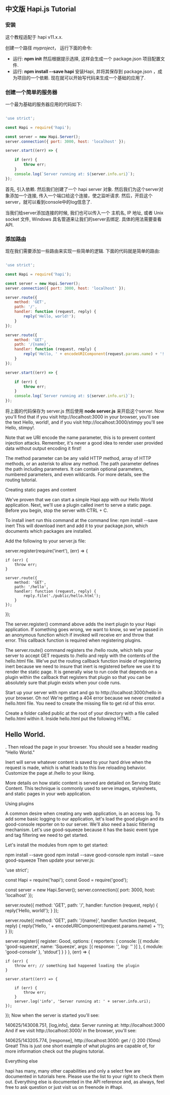 ## 中文版 Hapi.js Tutorial


### 安装

这个教程适配于 hapi v11.x.x.

创建一个路径  <em>myproject</em>， 运行下面的命令:

* 运行: __npm init__ 然后根据提示选择, 这样会生成一个 package.json 项目配置文件.
* 运行: __npm install --save hapi__ 安装Hapi, 并将其保存到 package.json ，成为项目的一个依赖.
现在就可以开始写代码来生成一个基础的应用了.

### 创建一个简单的服务器

一个最为基础的服务器应用的代码如下:
```javascript

'use strict';

const Hapi = require('hapi');

const server = new Hapi.Server();
server.connection({ port: 3000, host: 'localhost' });

server.start((err) => {

    if (err) {
        throw err;
    }
    console.log(`Server running at: ${server.info.uri}`);
});
```

首先, 引入依赖. 然后我们创建了一个 hapi server 对象. 然后我们为这个server对象添加一个连接, 传入一个端口给这个连接，使之监听请求. 然后，开启这个server，就可以看到console中的log信息了.

当我们给server添加连接的时候, 我们也可以传入一个 主机名, IP 地址, 或者 Unix socket 文件,  Windows 具名管道来让我们的server去绑定. 具体的用法需要查看API.

### 添加路由

现在我们需要添加一些路由来实现一些简单的逻辑. 下面的代码就是简单的路由:

```javascript

'use strict';

const Hapi = require('hapi');

const server = new Hapi.Server();
server.connection({ port: 3000, host: 'localhost' });

server.route({
    method: 'GET',
    path: '/',
    handler: function (request, reply) {
        reply('Hello, world!');
    }
});

server.route({
    method: 'GET',
    path: '/{name}',
    handler: function (request, reply) {
        reply('Hello, ' + encodeURIComponent(request.params.name) + '!');
    }
});

server.start((err) => {

    if (err) {
        throw err;
    }
    console.log(`Server running at: ${server.info.uri}`);
});

```
将上面的代码保存为 server.js 然后使用 __node server.js__ 来开启这个server. Now you'll find that if you visit http://localhost:3000 in your browser, you'll see the text Hello, world!, and if you visit http://localhost:3000/stimpy you'll see Hello, stimpy!.

Note that we URI encode the name parameter, this is to prevent content injection attacks. Remember, it's never a good idea to render user provided data without output encoding it first!

The method parameter can be any valid HTTP method, array of HTTP methods, or an asterisk to allow any method. The path parameter defines the path including parameters. It can contain optional parameters, numbered parameters, and even wildcards. For more details, see the routing tutorial.

Creating static pages and content

We've proven that we can start a simple Hapi app with our Hello World application. Next, we'll use a plugin called inert to serve a static page. Before you begin, stop the server with CTRL + C.

To install inert run this command at the command line: npm install --save inert This will download inert and add it to your package.json, which documents which packages are installed.

Add the following to your server.js file:

server.register(require('inert'), (err) => {

    if (err) {
        throw err;
    }

    server.route({
        method: 'GET',
        path: '/hello',
        handler: function (request, reply) {
            reply.file('./public/hello.html');
        }
    });
});

The server.register() command above adds the inert plugin to your Hapi application. If something goes wrong, we want to know, so we've passed in an anonymous function which if invoked will receive err and throw that error. This callback function is required when registering plugins.

The server.route() command registers the /hello route, which tells your server to accept GET requests to /hello and reply with the contents of the hello.html file. We've put the routing callback function inside of registering inert because we need to insure that inert is registered before we use it to render the static page. It is generally wise to run code that depends on a plugin within the callback that registers that plugin so that you can be absolutely sure that plugin exists when your code runs.

Start up your server with npm start and go to http://localhost:3000/hello in your browser. Oh no! We're getting a 404 error because we never created a hello.html file. You need to create the missing file to get rid of this error.

Create a folder called public at the root of your directory with a file called hello.html within it. Inside hello.html put the following HTML: <h2>Hello World.</h2>. Then reload the page in your browser. You should see a header reading "Hello World."

Inert will serve whatever content is saved to your hard drive when the request is made, which is what leads to this live reloading behavior. Customize the page at /hello to your liking.

More details on how static content is served are detailed on Serving Static Content. This technique is commonly used to serve images, stylesheets, and static pages in your web application.

Using plugins

A common desire when creating any web application, is an access log. To add some basic logging to our application, let's load the good plugin and its good-console reporter on to our server. We'll also need a basic filtering mechanism. Let's use good-squeeze because it has the basic event type and tag filtering we need to get started.

Let's install the modules from npm to get started:

npm install --save good
npm install --save good-console
npm install --save good-squeeze
Then update your server.js:

'use strict';

const Hapi = require('hapi');
const Good = require('good');

const server = new Hapi.Server();
server.connection({ port: 3000, host: 'localhost' });

server.route({
    method: 'GET',
    path: '/',
    handler: function (request, reply) {
        reply('Hello, world!');
    }
});

server.route({
    method: 'GET',
    path: '/{name}',
    handler: function (request, reply) {
        reply('Hello, ' + encodeURIComponent(request.params.name) + '!');
    }
});

server.register({
    register: Good,
    options: {
        reporters: {
            console: [{
                module: 'good-squeeze',
                name: 'Squeeze',
                args: [{
                    response: '*',
                    log: '*'
                }]
            }, {
                module: 'good-console'
            }, 'stdout']
        }
    }
}, (err) => {

    if (err) {
        throw err; // something bad happened loading the plugin
    }

    server.start((err) => {

        if (err) {
            throw err;
        }
        server.log('info', 'Server running at: ' + server.info.uri);
    });
});
Now when the server is started you'll see:

140625/143008.751, [log,info], data: Server running at: http://localhost:3000
And if we visit http://localhost:3000/ in the browser, you'll see:

140625/143205.774, [response], http://localhost:3000: get / {} 200 (10ms)
Great! This is just one short example of what plugins are capable of, for more information check out the plugins tutorial.

Everything else

hapi has many, many other capabilities and only a select few are documented in tutorials here. Please use the list to your right to check them out. Everything else is documented in the API reference and, as always, feel free to ask question or just visit us on freenode in #hapi.